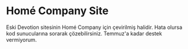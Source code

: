 # Homé Company Site

Eski Devotion sitesinin Homé Company için çevirilmiş halidir. Hata olursa kod sunucularına sorarak çözebilirsiniz. Temmuz'a kadar destek vermiyorum.
